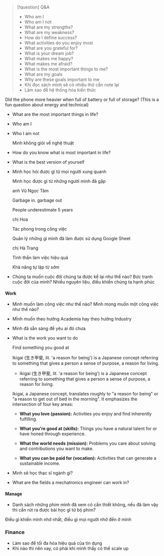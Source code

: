 > 	[!question] Q&A
> - Who am I
> - Who am I not
> - What are my strengths?
> - What are my weakness?
> - How do I define success?
> - What activities do you enjoy most
> - What are you grateful for?
> - What is your dream job?
> - What makes me happy?
> - What makes me afraid?
>- What is the most important things to me?
> - What are my goals
> - Why are these goals important to me
> - Khi đọc sách mình sẽ có nhiều thứ cần note lại
> - Làm sao để hệ thống hóa kiến thức

DId the phone more heavier when full of battery or full of storage? (This is a fun question about energy and technical)

- What are the most important things in life?
    
- Who am I
    
- Who I am not
    
    Mình không giỏi về nghệ thuật
    
- How do you know what is most important in life?
    
- What is the best version of yourself
    
- Mình học hỏi được gì từ mọi người xung quanh
    
    Mình học được gì từ những người mình đã gặp
    
    anh Vũ Ngọc Tâm
    
    Garbage in. garbage out
    
    People underestimate 5 years
    
    chị Hoa
    
    Tác phong trong công việc
    
    Quản lý những gì mình đã làm được sử dụng Google Sheet
    
    chị Hà Trang
    
    Tình thần làm việc hiệu quả
    
    Khả năng tự lập từ sớm
    
- Chúng ta muốn cuộc đời chúng ta được kể lại như thế nào? Bức tranh cuộc đời của mình? Nhiều nguyên liệu, điều khiến chúng ta hạnh phúc
    

#### Work

- Mình muốn làm công việc như thế nào? Mình mong muốn một công việc như thế nào?
    
- MÌnh muốn theo hướng Academia hay theo hướng Industry
    
- Mình đã sẵn sàng để yêu ai đó chưa
    
- What is the work you want to do
    
    Find something you good at
    
    Ikigai (生き甲斐, lit. 'a reason for being') is a Japanese concept referring to something that gives a person a sense of purpose, a reason for living.
    
    - Ikigai (生き甲斐, lit. 'a reason for being') is a Japanese concept referring to something that gives a person a sense of purpose, a reason for living.
    
    Ikigai, a Japanese concept, translates roughly to "a reason for being" or "a reason to get out of bed in the morning". It emphasizes the intersection of four key areas:
    
    - **What you love (passion):** Activities you enjoy and find inherently fulfilling.
        
    - **What you're good at (skills):** Things you have a natural talent for or have honed through experience.
        
    - **What the world needs (mission):** Problems you care about solving and contributions you want to make.
        
    - **What you can be paid for (vocation):** Activities that can generate a sustainable income.
        
- Mình sẽ học thạc sĩ ngành gì?
    
- What are the fields a mechatronics engineer can work in?
    

#### Manage

- Danh sách những phim mình đã xem có cần thiết không, nếu đã làm vậy thì cần rút ra được bài học gì từ bộ phim?

Điều gì khiến mình nhớ nhất, điều gì mọi người nhớ đến ở mình

### Finance

- Làm sao để tối đa hóa hiệu quả của tín dụng
- Khi nào thì nên vay, có phải khi mình thấy có thể scale up 